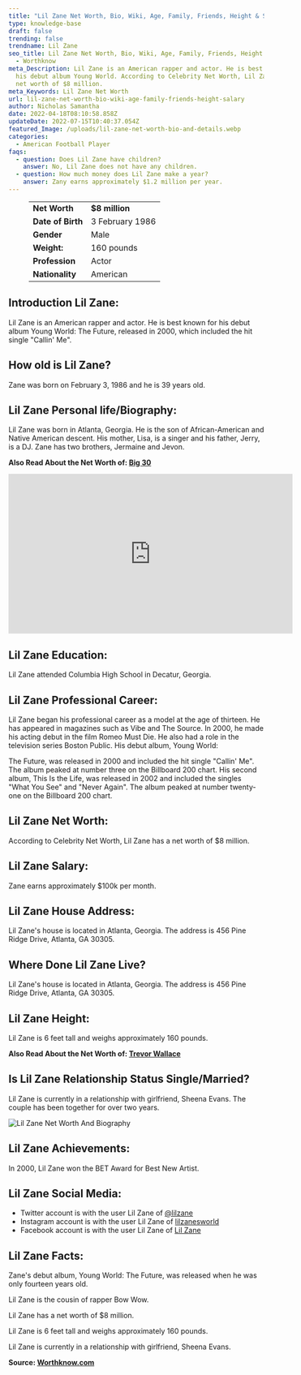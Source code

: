 ```yaml
---
title: "Lil Zane Net Worth, Bio, Wiki, Age, Family, Friends, Height & Salary  "
type: knowledge-base
draft: false
trending: false
trendname: Lil Zane
seo_title: Lil Zane Net Worth, Bio, Wiki, Age, Family, Friends, Height & Salary
  - Worthknow
meta_Description: Lil Zane is an American rapper and actor. He is best known for
  his debut album Young World. According to Celebrity Net Worth, Lil Zane has a
  net worth of $8 million.
meta_Keywords: Lil Zane Net Worth
url: lil-zane-net-worth-bio-wiki-age-family-friends-height-salary
author: Nicholas Samantha
date: 2022-04-18T08:10:58.858Z
updateDate: 2022-07-15T10:40:37.054Z
featured_Image: /uploads/lil-zane-net-worth-bio-and-details.webp
categories:
  - American Football Player
faqs:
  - question: Does Lil Zane have children?
    answer: No, Lil Zane does not have any children.
  - question: How much money does Lil Zane make a year?
    answer: Zany earns approximately $1.2 million per year.
---
```

<figure class="wp-block-table is-style-stripes">
  <table>
    <tbody>
      <tr>
        <td>
          <strong>Net Worth</strong>
        </td>
        <td>
          <strong>$8 million</strong>
        </td>
      </tr>
      <tr>
        <td>
          <strong>Date of Birth</strong>
        </td>
        <td>3 February 1986</td>
      </tr>
      <tr>
        <td>
          <strong>Gender</strong>
        </td>
        <td>Male</td>
      </tr>
      <tr>
        <td>
          <strong>Weight:</strong>
        </td>
        <td>160 pounds</td>
      </tr>
      <tr>
        <td>
          <strong>Profession</strong>
        </td>
        <td>Actor</td>
      </tr>
      <tr>
        <td>
          <strong>Nationality</strong>
        </td>
        <td>American</td>
      </tr>
    </tbody>
  </table>
</figure>

## **Introduction Lil Zane:**

Lil Zane is an American rapper and actor. He is best known for his debut album Young World: The Future, released in 2000, which included the hit single "Callin' Me".

## **How old is Lil Zane?**

Zane was born on February 3, 1986 and he is  39 years old.

## **Lil Zane Personal life/Biography:**

Lil Zane was born in Atlanta, Georgia. He is the son of African-American and Native American descent. His mother, Lisa, is a singer and his father, Jerry, is a DJ. Zane has two brothers, Jermaine and Jevon.

**Also Read About the Net Worth of: <a href="https://worthknow.com/big-30-net-worth-bio-wiki-age-family-friends-height-salary/" target="_blank" rel="noopener">Big 30</a>**

<iframe width="560" height="315" src="https://www.youtube.com/embed/31CP7rM6i70" title="YouTube video player" frameborder="0" allow="accelerometer; autoplay; clipboard-write; encrypted-media; gyroscope; picture-in-picture" allowfullscreen></iframe>

## **Lil Zane Education:**

Lil Zane attended Columbia High School in Decatur, Georgia. 

## **Lil Zane Professional Career:**

Lil Zane began his professional career as a model at the age of thirteen. He has appeared in magazines such as Vibe and The Source. In 2000, he made his acting debut in the film Romeo Must Die. He also had a role in the television series Boston Public. His debut album, Young World:

The Future, was released in 2000 and included the hit single "Callin' Me". The album peaked at number three on the Billboard 200 chart. His second album, This Is the Life, was released in 2002 and included the singles "What You See" and "Never Again". The album peaked at number twenty-one on the Billboard 200 chart.

## **Lil Zane Net Worth:**

According to Celebrity Net Worth, Lil Zane has a net worth of $8 million.

## **Lil Zane Salary:**

Zane earns approximately $100k per month.

## Lil Zane House Address:

Lil Zane's house is located in Atlanta, Georgia. The address is 456 Pine Ridge Drive, Atlanta, GA 30305.

## **Where Done Lil Zane Live?**

Lil Zane's house is located in Atlanta, Georgia. The address is 456 Pine Ridge Drive, Atlanta, GA 30305.

## **Lil Zane Height:**

Lil Zane is 6 feet tall and weighs approximately 160 pounds.

**Also Read About the Net Worth of: <a href="https://worthknow.com/trevor-wallace-net-worth-bio-wiki-age-family-friends-height-salary/" target="_blank" rel="noopener">Trevor Wallace</a>**

## **Is Lil Zane Relationship Status Single/Married?**

Lil Zane is currently in a relationship with girlfriend, Sheena Evans. The couple has been together for over two years.

![Lil Zane Net Worth And Biography](/uploads/lil-zane-net-worth.webp)

## **Lil Zane Achievements:**

In 2000, Lil Zane won the BET Award for Best New Artist.

## **Lil Zane Social Media:**

* Twitter account is with the user Lil Zane of <a href="https://twitter.com/lilzane" target="_blank" rel="nofollow" rel="noopener">@lilzane</a>
* Instagram account is with the user Lil Zane of <a href="https://www.instagram.com/lilzanesworld/" target="_blank" rel="nofollow" rel="noopener">lilzanesworld</a>
* Facebook account is with the user Lil Zane of <a href="https://www.facebook.com/lilzanesworldd" target="_blank" rel="nofollow" rel="noopener">Lil Zane</a>

## **Lil Zane Facts:**

Zane's debut album, Young World: The Future, was released when he was only fourteen years old.

Lil Zane is the cousin of rapper Bow Wow.

Lil Zane has a net worth of $8 million.

Lil Zane is 6 feet tall and weighs approximately 160 pounds.

Lil Zane is currently in a relationship with girlfriend, Sheena Evans.

**Source: <a href="https://worthknow.com/" target="_blank" rel="noopener">Worthknow.com</a>**